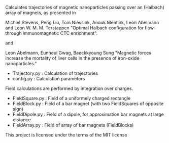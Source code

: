 Calculates trajectories of magnetic nanoparticles passing over an
(Halbach) array of magnets, as presented in

Michiel Stevens, Peng Liu, Tom Niessink, Anouk Mentink, Leon Abelmann
and Leon W. M. M. Terstappen "Optimal Halbach configuration for
flow-through immunomagnetic CTC enrichment".

and

Leon Abelmann, Eunheui Gwag, Baeckkyoung Sung "Magnetic forces increase the mortality of liver cells in the presence of iron-oxide nanoparticles."


<ul>
<li>Trajectory.py : Calculation of trajectories
<li>config.py     : Calculation parameters
</ul>
 
Field calculations are performed by integration over charges.
<ul>
<li>FieldSquare.py      : Field of a uniformely charged rectangle
<li>FieldBlock.py        : Field of a bar magnet (with two FieldSquares of
opposite sign)
<li>FieldDipole.py      : Field of a dipole, for approximation bar magnets
at large distance
<li>FieldArray.py        : Field of array of bar magnets (FieldBlocks)
</ul>

This project is licensed under the terms of the MIT license
